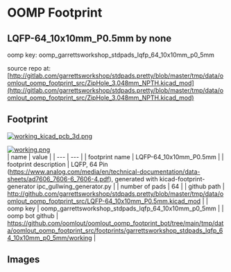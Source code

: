 # OOMP Footprint  
## LQFP-64_10x10mm_P0.5mm  by none  
  
oomp key: oomp_garrettsworkshop_stdpads_lqfp_64_10x10mm_p0_5mm  
  
source repo at: [http://gitlab.com/garrettsworkshop/stdpads.pretty/blob/master/tmp/data/oomlout_oomp_footprint_src/ZipHole_3.048mm_NPTH.kicad_mod](http://gitlab.com/garrettsworkshop/stdpads.pretty/blob/master/tmp/data/oomlout_oomp_footprint_src/ZipHole_3.048mm_NPTH.kicad_mod)  
## Footprint  
  
[![working_kicad_pcb_3d.png](working_kicad_pcb_3d_600.png)](working_kicad_pcb_3d.png)  
  
[![working.png](working_600.png)](working.png)  
| name | value | 
| --- | --- | 
| footprint name | LQFP-64_10x10mm_P0.5mm | 
| footprint description | LQFP, 64 Pin (https://www.analog.com/media/en/technical-documentation/data-sheets/ad7606_7606-6_7606-4.pdf), generated with kicad-footprint-generator ipc_gullwing_generator.py | 
| number of pads | 64 | 
| github path | http://github.com/garrettsworkshop/stdpads.pretty/blob/master/tmp/data/oomlout_oomp_footprint_src/LQFP-64_10x10mm_P0.5mm.kicad_mod | 
| oomp key | oomp_garrettsworkshop_stdpads_lqfp_64_10x10mm_p0_5mm | 
| oomp bot github | https://github.com/oomlout/oomlout_oomp_footprint_bot/tree/main/tmp/data/oomlout_oomp_footprint_src/footprints/garrettsworkshop_stdpads_lqfp_64_10x10mm_p0_5mm/working | 
## Images  
